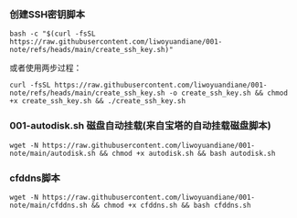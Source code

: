 ### 创建SSH密钥脚本
```shell
bash -c "$(curl -fsSL https://raw.githubusercontent.com/liwoyuandiane/001-note/refs/heads/main/create_ssh_key.sh)"
```

或者使用两步过程：
```shell
curl -fsSL https://raw.githubusercontent.com/liwoyuandiane/001-note/refs/heads/main/create_ssh_key.sh -o create_ssh_key.sh && chmod +x create_ssh_key.sh && ./create_ssh_key.sh
```


### 001-autodisk.sh   磁盘自动挂载(来自宝塔的自动挂载磁盘脚本)
```shell
wget -N https://raw.githubusercontent.com/liwoyuandiane/001-note/main/autodisk.sh && chmod +x autodisk.sh && bash autodisk.sh
```

### cfddns脚本
```shell
wget -N https://raw.githubusercontent.com/liwoyuandiane/001-note/main/cfddns.sh && chmod +x cfddns.sh && bash cfddns.sh
```

